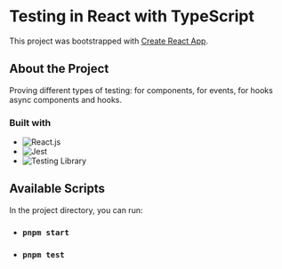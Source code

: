 # Testing in React with TypeScript

This project was bootstrapped with [Create React App](https://github.com/facebook/create-react-app).

## About the Project
Proving different types of testing: for components, for events, for hooks async components and hooks. 

### Built with
- ![React.js][React.js]
- ![Jest][Jest]
- ![Testing Library][Testing Library]

[React.js]: https://img.shields.io/badge/react.js-61DAFB?style=for-the-badge&logo=react&logoColor=white
[Jest]: https://img.shields.io/badge/jest-C21325?style=for-the-badge&logo=jest&logoColor=white
[Testing Library]: https://img.shields.io/badge/testinglibrary-E33332?style=for-the-badge&logo=testinglibrary&logoColor=white

## Available Scripts

In the project directory, you can run:

- ### `pnpm start`
- ### `pnpm test`
